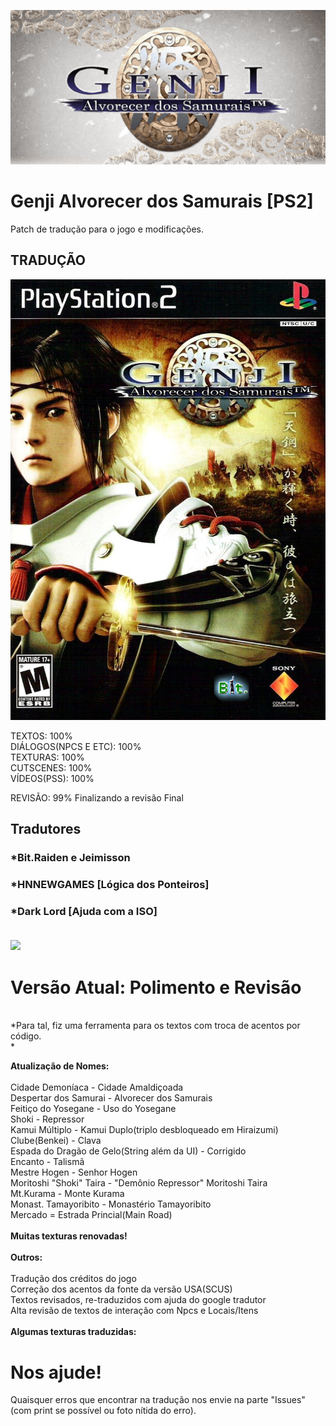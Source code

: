 ![](/image/iconx.png)
# Genji Alvorecer dos Samurais [PS2]
Patch de tradução para o jogo e modificações.

## TRADUÇÃO

![](/image/capa.png)

TEXTOS: 100% <br/>
DIÁLOGOS(NPCS E ETC): 100% <br/>
TEXTURAS: 100% <br/>
CUTSCENES: 100% <br/>
VÍDEOS(PSS): 100% <br/>

REVISÃO: 99% Finalizando a revisão Final<br/>

## Tradutores

### *Bit.Raiden e Jeimisson<br/>
### *HNNEWGAMES [Lógica dos Ponteiros]<br/>
### *Dark Lord [Ajuda com a ISO]<br/><br/>
![](/image/Parceria.png)

# Versão Atual: Polimento e Revisão
<br/>
*Para tal, fiz uma ferramenta para os textos com troca de acentos por código.<br/>*<br/>

**Atualização de Nomes:**<br/><br/>
Cidade Demoníaca - Cidade Amaldiçoada<br/>
Despertar dos Samurai - Alvorecer dos Samurais<br/>
Feitiço do Yosegane - Uso do Yosegane<br/>
Shoki - Repressor<br/>
Kamui Múltiplo - Kamui Duplo(triplo desbloqueado em Hiraizumi)<br/>
Clube(Benkei) - Clava<br/>
Espada do Dragão de Gelo(String além da UI) - Corrigido<br/>
Encanto - Talismã<br/>
Mestre Hogen - Senhor Hogen<br/>
Moritoshi "Shoki" Taira - "Demônio Repressor" Moritoshi Taira<br/>
Mt.Kurama - Monte Kurama<br/>
Monast. Tamayoribito - Monastério Tamayoribito<br/>
Mercado = Estrada Princial(Main Road)<br/><br/>
**Muitas texturas renovadas!**<br/><br/>
**Outros:**<br/><br/>
Tradução dos créditos do jogo<br/>
Correção dos acentos da fonte da versão USA(SCUS)<br/>
Textos revisados, re-traduzidos com ajuda do google tradutor<br/>
Alta revisão de textos de interação com Npcs e Locais/Itens<br/><br/>
**Algumas texturas traduzidas:**<br/>


# Nos ajude!

Quaisquer erros que encontrar na tradução nos envie na parte "Issues" (com print se possível ou foto nítida do erro).
